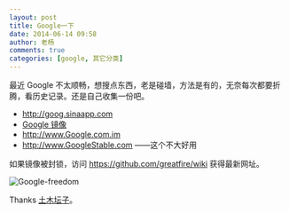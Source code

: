 ```yaml
---
layout: post
title: Google一下
date: 2014-06-14 09:58
author: 老杨
comments: true
categories: [google, 其它分类]
---
```

最近 Google 不太顺畅，想搜点东西，老是碰墙，方法是有的，无奈每次都要折腾，看历史记录。还是自己收集一份吧。
<!--more-->
<ul>
	<li><a href="http://goog.sinaapp.com" target="_blank">http://goog.sinaapp.com</a></li>
	<li><a href="https://s3.amazonaws.com/google./index.html" target="_blank">Google 镜像</a></li>
	<li><a href="http://www.Google.com.im" target="_blank">http://www.Google.com.im</a></li>
	<li><a href="http://www.GoogleStable.com" target="_blank">http://www.GoogleStable.com</a> ——这个不大好用</li>
</ul>

如果镜像被封锁，访问 https://github.com/greatfire/wiki 获得最新网址。

<img src="//cyhour.com/wp-content/uploads/2014/06/Google-freedom.gif" alt="Google-freedom" />

Thanks <a href="https://tumutanzi.com/archives/12663" target="_blank">土木坛子</a>。
